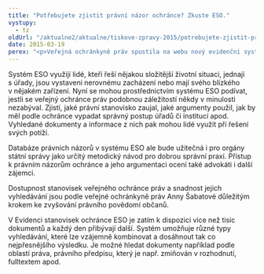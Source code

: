 ```yaml
---
title: "Potřebujete zjistit právní názor ochránce? Zkuste ESO."
vystupy:
  - tz
oldUrl: "/aktualne2/aktualne/tiskove-zpravy-2015/potrebujete-zjistit-pravni-nazor-ochrance-zkuste-eso/"
date: 2015-03-19
perex: "<p>Veřejná ochránkyně práv spustila na webu nový evidenční systém umožňující zájemcům vyhledávat zprávy a stanoviska k případům, kterými se ochránce zabýval, ale také například připomínky k zákonům a další dokumenty. Odborníci i veřejnost se tak mohou detailněji seznamovat s právními názory veřejného ochránce práv na konkrétní situace a témata.</p>"
---
```


<!-- imported from the old website -->

<p>Systém ESO využijí lidé, kteří řeší nějakou složitější životní situaci, jednají s úřady, jsou vystaveni nerovnému zacházení nebo mají svého blízkého v nějakém zařízení. Nyní se mohou prostřednictvím systému ESO podívat, jestli se veřejný ochránce práv podobnou záležitostí někdy v minulosti nezabýval. Zjistí, jaké právní stanovisko zaujal, jaké argumenty použil, jak by měl podle ochránce vypadat správný postup úřadů či institucí apod. Vyhledané dokumenty a informace z nich pak mohou lidé využít při řešení svých potíží. </p><p>Databáze právních názorů v systému ESO ale bude užitečná i pro orgány státní správy jako určitý metodický návod pro dobrou správní praxi. Přístup k právním názorům ochránce a jeho argumentaci ocení také advokáti i další zájemci.</p><p>Dostupnost stanovisek veřejného ochránce práv a snadnost jejich vyhledávání jsou podle veřejné ochránkyně práv Anny Šabatové důležitým krokem ke zvyšování právního povědomí občanů.</p><p>V Evidenci stanovisek ochránce ESO je zatím k dispozici více než tisíc dokumentů a každý den přibývají další. Systém umožňuje různé typy vyhledávání, které lze vzájemně kombinovat a dosáhnout tak co nejpřesnějšího výsledku. Je možné hledat dokumenty například podle oblastí práva, právního předpisu, který je např. zmiňován v rozhodnutí, fulltextem apod.</p>
